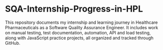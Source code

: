 # SQA-Internship-Progress-in-HPL
This repository documents my internship and learning journey in Healthcare Pharmaceuticals as a Software Quality Assurance Engineer. It includes work on manual testing, test documentation, automation, API and load testing, along with JavaScript practice projects, all organized and tracked through GitHub.
